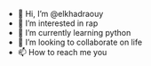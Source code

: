 - 👋 Hi, I’m @elkhadraouy
- 👀 I’m interested in rap
- 🌱 I’m currently learning python
- 💞️ I’m looking to collaborate on life
- 📫 How to reach me you


<!---
elkhadraouy/elkhadraouy is a ✨ special ✨ repository because its `README.md` (this file) appears on your GitHub profile.
You can click the Preview link to take a look at your changes.
--->
